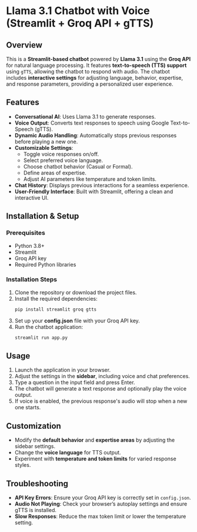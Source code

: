 # Llama 3.1 Chatbot with Voice (Streamlit + Groq API + gTTS)

## Overview
This is a **Streamlit-based chatbot** powered by **Llama 3.1** using the **Groq API** for natural language processing. It features **text-to-speech (TTS) support** using `gTTS`, allowing the chatbot to respond with audio. The chatbot includes **interactive settings** for adjusting language, behavior, expertise, and response parameters, providing a personalized user experience.

## Features
- **Conversational AI**: Uses Llama 3.1 to generate responses.
- **Voice Output**: Converts text responses to speech using Google Text-to-Speech (gTTS).
- **Dynamic Audio Handling**: Automatically stops previous responses before playing a new one.
- **Customizable Settings**:
  - Toggle voice responses on/off.
  - Select preferred voice language.
  - Choose chatbot behavior (Casual or Formal).
  - Define areas of expertise.
  - Adjust AI parameters like temperature and token limits.
- **Chat History**: Displays previous interactions for a seamless experience.
- **User-Friendly Interface**: Built with Streamlit, offering a clean and interactive UI.

## Installation & Setup
### Prerequisites
- Python 3.8+
- Streamlit
- Groq API key
- Required Python libraries

### Installation Steps
1. Clone the repository or download the project files.
2. Install the required dependencies:
   ```sh
   pip install streamlit groq gtts
   ```
3. Set up your **config.json** file with your Groq API key.
4. Run the chatbot application:
   ```sh
   streamlit run app.py
   ```

## Usage
1. Launch the application in your browser.
2. Adjust the settings in the **sidebar**, including voice and chat preferences.
3. Type a question in the input field and press Enter.
4. The chatbot will generate a text response and optionally play the voice output.
5. If voice is enabled, the previous response's audio will stop when a new one starts.

## Customization
- Modify the **default behavior** and **expertise areas** by adjusting the sidebar settings.
- Change the **voice language** for TTS output.
- Experiment with **temperature and token limits** for varied response styles.

## Troubleshooting
- **API Key Errors**: Ensure your Groq API key is correctly set in `config.json`.
- **Audio Not Playing**: Check your browser’s autoplay settings and ensure gTTS is installed.
- **Slow Responses**: Reduce the max token limit or lower the temperature setting.
